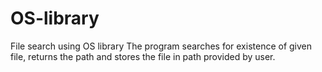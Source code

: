# OS-library
File search using OS library
The program searches for existence of given file, returns the path and stores the file in path provided by user.
